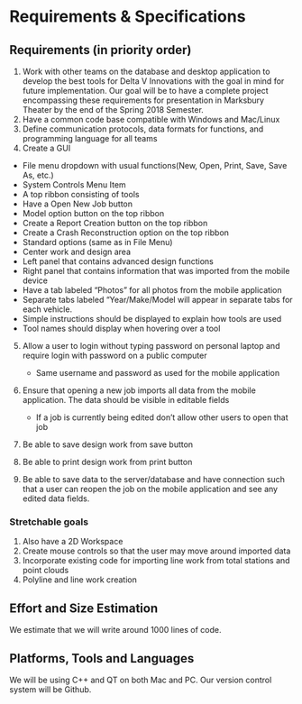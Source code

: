 # Requirements & Specifications

## Requirements (in priority order)
1. Work with other teams on the database and desktop application to develop the best tools for Delta V Innovations with the goal 
   in mind for future implementation. Our goal will be to have a complete project encompassing these requirements for presentation in 
   Marksbury Theater by the end of the Spring 2018 Semester. 
2. Have a common code base compatible with Windows and Mac/Linux 
3. Define communication protocols, data formats for functions, and programming language for all teams 
4. Create a GUI 
  - File menu dropdown with usual functions(New, Open, Print, Save, Save As, etc.)
  - System Controls Menu Item
  - A top ribbon consisting of tools
  - Have a Open New Job button
  - Model option button on the top ribbon
  - Create a Report Creation button on the top ribbon
  - Create a Crash Reconstruction option on the top ribbon
  - Standard options (same as in File Menu)
  - Center work and design area
  - Left panel that contains advanced design functions
  - Right panel that contains information that was imported from the mobile device
  - Have a tab labeled “Photos” for all photos from the mobile application
  - Separate tabs labeled “Year/Make/Model will appear in separate tabs for each vehicle.
  - Simple instructions should be displayed to explain how tools are used
  - Tool names should display when hovering over a tool
 
5. Allow a user to login without typing password on personal laptop and require login with password on a public computer
   - Same username and password as used for the mobile application
   
6. Ensure that opening a new job imports all data from the mobile application. 
    The data should be visible in editable fields
      - If a job is currently being edited don’t allow other users to open that job

7. Be able to save design work from save button
8. Be able to print design work from print button
9. Be able to save data to the server/database and have connection such that a user can reopen the job on the mobile application 
    and see any edited data fields.
   
### Stretchable goals
   1. Also have a 2D Workspace
   2. Create mouse controls so that the user may move around imported data
   3. Incorporate existing code for importing line work from total stations and point clouds
   4. Polyline and line work creation
## Effort and Size Estimation
We estimate that we will write around 1000 lines of code. 
## Platforms, Tools and Languages
We will be using C++ and QT on both Mac and PC. Our version control system will be Github.
  
